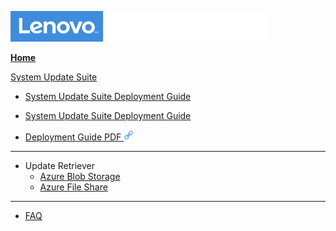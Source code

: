 ![Commercial Deployment Readiness Team](../img/cdrt.png)

[**Home**](/)

[System Update Suite](su/su_top.md)

- [System Update Suite Deployment Guide](su/su_dg.md)

- [System Update Suite Deployment Guide](su/su_dg.md)

- [Deployment Guide PDF ![ ](../img/link.png)](https://download.lenovo.com/cdrt/docs/DG-SystemUpdateSuite.pdf)

---
- Update Retriever
    - [Azure Blob Storage](su/ur_az_blob.md)
    - [Azure File Share](su/ur_az_fs.md)
---

- [FAQ](su/system_update_faq.md)
